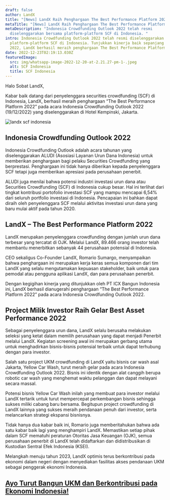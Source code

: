 ```yaml
---
draft: false
author: LandX
title: "[News] LandX Raih Penghargaan The Best Performance Platform 2022!"
metaTitle: "[News] LandX Raih Penghargaan The Best Performance Platform 2022!"
metaDescription: "Indonesia Crowdfunding Outlook 2022 telah resmi
  diselenggarakan bersama platform-platform SCF di Indonesia. "
intro: Indonesia Crowdfunding Outlook 2022 telah resmi diselenggarakan bersama
  platform-platform SCF di Indonesia. Tunjukkan kinerja baik sepanjang tahun
  2022, LandX berhasil meraih penghargaan The Best Performance Platform.
date: 2022-12-23T02:19:13.030Z
featuredImage:
  src: img/whatsapp-image-2022-12-20-at-2.21.27-pm-1-.jpeg
  alt: SCF Indonesia
  title: SCF Indonesia
---
```

Halo Sobat LandX, 

Kabar baik datang dari penyelenggara securities crowdfunding (SCF) di Indonesia, LandX, berhasil meraih penghargaan “The Best Performance Platform 2022” pada acara Indonesia Crowdfunding Outlook 2022 (19/12/2022) yang diselenggarakan di Hotel Kempinski, Jakarta. 

![landx scf indonesia](https://lh6.googleusercontent.com/ff69QBLAboFQDDirxUgDy92kIoqQn8Il59OshlaVTsLE9i4g8bMK746fZ1K7VLGhaR1exSCcMz-BO3_wQwQB5X5PUH94oZHppf4wy67bdACD-CTGQ7QVVI-KDkIX-2Zs7I5vX-p8m2rw9nntrax4fv0Vz2zHRRpx8wLo2NRajLWr_DZF2rn0N9ZrSmk5TQ "landx scf indonesia")

## Indonesia Crowdfunding Outlook 2022

Indonesia Crowdfunding Outlook adalah acara tahunan yang diselenggarakan ALUDI (Asosiasi Layanan Urun Dana Indonesia) untuk memberikan penghargaan bagi pelaku Securities Crowdfunding yang berprestasi. Penghargaan ini tidak hanya diberikan kepada penyelenggara SCF tetapi juga memberikan apresiasi pada perusahaan penerbit. 

ALUDI juga menilai bahwa potensi industri investasi urun dana atau Securities Crowdfunding (SCF) di Indonesia cukup besar. Hal ini terlihat dari tingkat kontribusi portofolio investasi SCF yang mampu mencapai 6,54% dari seluruh portfolio investasi di Indonesia. Pencapaian ini bahkan dapat diraih oleh penyelenggara SCF melalui aktivitas investasi urun dana yang baru mulai aktif pada tahun 2020.

## LandX – The Best Performance Platform 2022

LandX merupakan penyelenggara crowdfunding dengan jumlah urun dana terbesar yang tercatat di OJK. Melalui LandX, 89.466 orang investor telah membantu menerbitkan sebanyak 44 perusahaan potensial di Indonesia.

CEO sekaligus Co-Founder LandX, Romario Sumargo, menyampaikan bahwa penghargaan ini merupakan kerja keras semua komponen dari tim LandX yang selalu mengutamakan kepuasan stakeholder, baik untuk para pemodal atau pengguna aplikasi LandX, dan para perusahaan penerbit.

Dengan kegigihan kinerja yang ditunjukkan oleh PT ICX Bangun Indonesia ini, LandX berhasil dianugerahi penghargaan “The Best Performance Platform 2022” pada acara Indonesia Crowdfunding Outlook 2022.

## Project Milik Investor Raih Gelar Best Asset Performance 2022

Sebagai penyelenggara urun dana, LandX selalu berusaha melakukan seleksi yang ketat dalam memilih perusahaan yang dapat menjadi Penerbit melalui LandX. Kegiatan screening awal ini merupakan gerbang utama untuk menghadirkan bisnis-bisnis potensial terbaik untuk dapat terhubung dengan para investor.

Salah satu project UKM crowdfunding di LandX yaitu bisnis car wash asal Jakarta, Yellow Car Wash, turut meraih gelar pada acara Indonesia Crowdfunding Outlook 2022. Bisnis ini identik dengan alat canggih berupa robotic car wash yang menghemat waktu pelanggan dan dapat melayani secara massal.

Potensi bisnis Yellow Car Wash inilah yang membuat para investor melalui LandX tertarik untuk turut mempercepat perkembangan bisnis sehingga sukses miliki cabang baru bersama. Begitupun project crowdfunding di LandX lainnya yang sukses meraih pendanaan penuh dari investor, serta melancarkan strategi ekspansi bisnisnya.

Tidak hanya dua kabar baik ini, Romario juga memberitahukan bahwa ada satu kabar baik lagi yang menghampiri LandX. Memastikan setiap pihak dalam SCF mematuhi peraturan Otoritas Jasa Keuangan (OJK), semua perusahaan penerbit di LandX telah didaftarkan dan didistribusikan di Kustodian Sentral Efek Indonesia (KSEI).

Melangkah menuju tahun 2023, LandX optimis terus berkontribusi pada ekonomi dalam negeri dengan menyediakan fasilitas akses pendanaan UKM sebagai penggerak ekonomi Indonesia.

## [A﻿yo Turut Bangun UKM dan Berkontribusi pada Ekonomi Indonesia!](https://app.landx.id/?utm_source=Organic+Page&utm_medium=Content+Blog&utm_campaign=BlogLandX&utm_id=Blog)